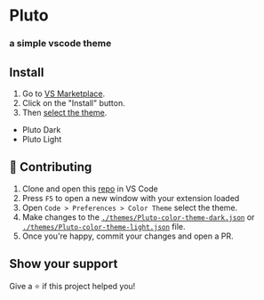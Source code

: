 # Pluto
### a simple vscode theme

## Install
1. Go to [VS Marketplace](https://marketplace.visualstudio.com/items?itemName=plutotheme.plutotheme). 
2. Click on the "Install" button.
3. Then [select the theme](https://code.visualstudio.com/docs/getstarted/themes#_selecting-the-color-theme).
- Pluto Dark
- Pluto Light

## 🤝 Contributing

1. Clone and open this [repo](https://github.com/devincapriola/pluto.git) in VS Code
2. Press `F5` to open a new window with your extension loaded
3. Open `Code > Preferences > Color Theme` select the theme. 
4. Make changes to the [`./themes/Pluto-color-theme-dark.json`](https://github.com/devincapriola/pluto/blob/main/themes/Pluto-color-theme-dark.json) or [`./themes/Pluto-color-theme-light.json`](https://github.com/devincapriola/pluto/blob/main/themes/Pluto-color-theme-light.json) file.
5. Once you're happy, commit your changes and open a PR.

## Show your support

Give a ⭐ if this project helped you!
